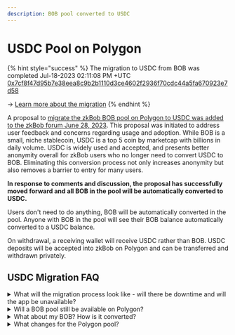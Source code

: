 ```yaml
---
description: BOB pool converted to USDC
---
```


# USDC Pool on Polygon

{% hint style="success" %}
The migration to USDC from BOB was completed Jul-18-2023 02:11:08 PM +UTC [0x7cf8f47d95b7e38eea8c9b2b1110d3ce4602f2936f70cdc44a5fa670923e7d58](https://polygonscan.com/tx/0x7cf8f47d95b7e38eea8c9b2b1110d3ce4602f2936f70cdc44a5fa670923e7d58)

\-> [Learn more about the migration](https://bob-docs.zkbob.com/bob-dao/governance/protocol-governance/gp-14-migrate-bob-pool-to-usdc-on-polygon)
{% endhint %}

A proposal to [migrate the zkBob BOB pool on Polygon to USDC was added to the zkBob forum June 28, 2023](https://forum.zkbob.com/t/proposal-to-migrate-zkbob-polygon-pool-from-bob-to-usdc/24). This proposal was initiated to address user feedback and concerns regarding usage and adoption. While BOB is a small, niche stablecoin, USDC is a top 5 coin by marketcap with billions in daily volume. USDC is widely used and accepted, and presents better anonymity overall for zkBob users who no longer need to convert USDC to BOB. Eliminating this conversion process not only increases anonymity but also removes a barrier to entry for many users.

**In response to comments and discussion, the proposal has successfully moved forward and all BOB in the pool will be automatically converted to USDC.**

Users don't need to do anything, BOB will be automatically converted in the pool. Anyone with BOB in the pool will see their BOB balance automatically converted to a USDC balance.

On withdrawal, a receiving wallet will receive USDC rather than BOB. USDC deposits will be accepted into zkBob on Polygon and can be transferred and withdrawn privately.

## USDC Migration FAQ

<details>

<summary>What will the migration process look like - will there be downtime and will the app be unavailable?</summary>

Yes, there will be a short downtime period of 1-2 hours where the app will not be available during the migration. All operations in all pools will stop during this time.  Following the migration, all BOB will be replaced 1:1 with USDC.

_**Update:** The migration is complete and all operations are functioning normally._

</details>

<details>

<summary>Will a BOB pool still be available on Polygon?</summary>

No.&#x20;



</details>

<details>

<summary>What about my BOB? How is it converted?</summary>

The default token for the pool is simply swapped. Following the successful proposal, a transaction initiated by the zkBob DAO multisig will:

1. Remove all BOB from the pool
2. Swap BOB for the same amount of USDC
3. Deposit all USDC into the pool.

Transaction details will be posted once the transaction is complete.\
TX: [0x7cf8f47d95b7e38eea8c9b2b1110d3ce4602f2936f70cdc44a5fa670923e7d58](https://polygonscan.com/tx/0x7cf8f47d95b7e38eea8c9b2b1110d3ce4602f2936f70cdc44a5fa670923e7d58)

</details>

<details>

<summary>What changes for the Polygon pool?</summary>

Nothing will change regarding general processes, only the token will change. Deposits, transfers and withdrawals will use USDC instead of BOB. The rest of the functionality remains the same.&#x20;

</details>





&#x20;



